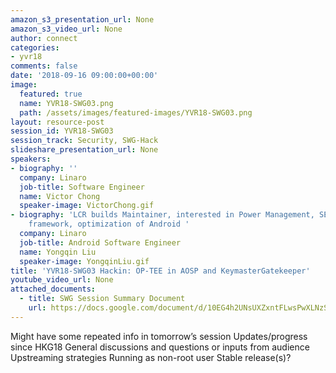 ```yaml
---
amazon_s3_presentation_url: None
amazon_s3_video_url: None
author: connect
categories:
- yvr18
comments: false
date: '2018-09-16 09:00:00+00:00'
image:
  featured: true
  name: YVR18-SWG03.png
  path: /assets/images/featured-images/YVR18-SWG03.png
layout: resource-post
session_id: YVR18-SWG03
session_track: Security, SWG-Hack
slideshare_presentation_url: None
speakers:
- biography: ''
  company: Linaro
  job-title: Software Engineer
  name: Victor Chong
  speaker-image: VictorChong.gif
- biography: 'LCR builds Maintainer, interested in Power Management, SELinux, android
    framework, optimization of Android '
  company: Linaro
  job-title: Android Software Engineer
  name: Yongqin Liu
  speaker-image: YongqinLiu.gif
title: 'YVR18-SWG03 Hackin: OP-TEE in AOSP and KeymasterGatekeeper'
youtube_video_url: None
attached_documents:
  - title: SWG Session Summary Document
    url: https://docs.google.com/document/d/10EG4h2UNsUXZxntFLwsPwXLNzSfmgMsHXU4y2MYKmH8/
---
```


Might have some repeated info in tomorrow’s session
Updates/progress since HKG18
General discussions and questions or inputs from audience
Upstreaming strategies
Running as non-root user
Stable release(s)?